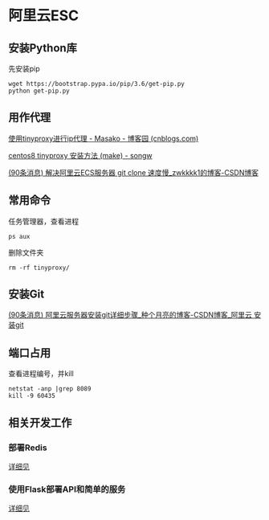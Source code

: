# 阿里云ESC

## 安装Python库

先安装pip

```shell
wget https://bootstrap.pypa.io/pip/3.6/get-pip.py
python get-pip.py  
```

## 用作代理

[使用tinyproxy进行ip代理 - Masako - 博客园 (cnblogs.com)](https://www.cnblogs.com/masako/p/11459496.html)

[centos8 tinyproxy 安装方法 (make) - songw](https://songw.top/archives/288.html)

[(90条消息) 解决阿里云ECS服务器 git clone 速度慢_zwkkkk1的博客-CSDN博客](https://blog.csdn.net/zwkkkk1/article/details/94476963)

## 常用命令

任务管理器，查看进程

```shell
ps aux
```

删除文件夹

```shell
rm -rf tinyproxy/
```

## 安装Git

[(90条消息) 阿里云服务器安装git详细步骤_种个月亮的博客-CSDN博客_阿里云 安装git](https://blog.csdn.net/H_1512826122/article/details/105576788)

## 端口占用

查看进程编号，并kill

```shell
netstat -anp |grep 8089
kill -9 60435
```

## 相关开发工作

### 部署Redis

[详细见](数据库/Redis数据库.md)

### 使用Flask部署API和简单的服务

[详细见](https://github.com/Euclid-Jie/AliyunRemoteProject)
